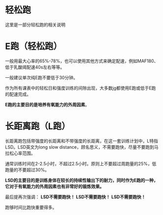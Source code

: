 ﻿
# 轻松跑

这里是一部分轻松跑的相关说明

# E跑（轻松跑）

一般用最大心率的65%-78%，也可以使用其他方式来确定配速，例如MAF180、低于乳酸阈配速40s左右等等。

一般建议单次纯E跑不要低于30分钟。

作为所有课表中的轻松日和强度训练的间隙出现，大多数jg都使用E跑或低于E跑的配速完成。

**E跑的主要目的是培养有氧能力的外周因素**。

# 长距离跑（L跑）

长距离跑包括带强度的长距离和不带强度的长距离，在这一套训练计划中，L特指LSD。LSD英文为long slow distance，顾名思义，不需要跑快，尽量不要跑到马拉松心率范围。

通常训练时间在2-2.5小时，不超过2.5小时。原则上不要超过周跑量的25%，低跑量的不要超过30%。

**LSD的主要目的是训练身体在较长的持续性输出下的耐力，同时作为E跑的一种，它对于有氧能力的外周因素也有非常好的锻炼效果。**

最后提再次强调：
**LSD不需要跑快！**
**LSD不需要跑快！**
**LSD不需要跑快！**

跑够时间比跑快重要得多。
